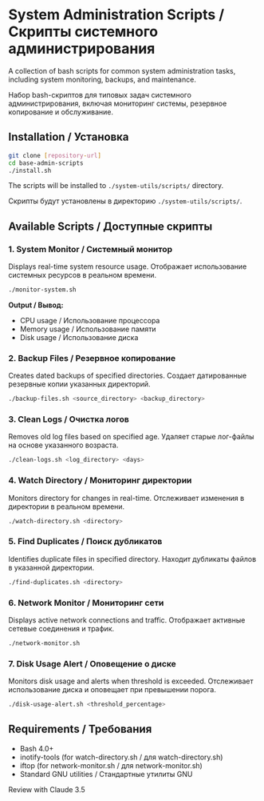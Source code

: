 # System Administration Scripts / Скрипты системного администрирования

A collection of bash scripts for common system administration tasks, including system monitoring, backups, and maintenance.

Набор bash-скриптов для типовых задач системного администрирования, включая мониторинг системы, резервное копирование и обслуживание.

## Installation / Установка

```bash
git clone [repository-url]
cd base-admin-scripts
./install.sh
```

The scripts will be installed to `./system-utils/scripts/` directory.

Скрипты будут установлены в директорию `./system-utils/scripts/`.

## Available Scripts / Доступные скрипты

### 1. System Monitor / Системный монитор
Displays real-time system resource usage.
Отображает использование системных ресурсов в реальном времени.

```bash
./monitor-system.sh
```

**Output / Вывод:**
- CPU usage / Использование процессора
- Memory usage / Использование памяти
- Disk usage / Использование диска

### 2. Backup Files / Резервное копирование
Creates dated backups of specified directories.
Создает датированные резервные копии указанных директорий.

```bash
./backup-files.sh <source_directory> <backup_directory>
```

### 3. Clean Logs / Очистка логов
Removes old log files based on specified age.
Удаляет старые лог-файлы на основе указанного возраста.

```bash
./clean-logs.sh <log_directory> <days>
```

### 4. Watch Directory / Мониторинг директории
Monitors directory for changes in real-time.
Отслеживает изменения в директории в реальном времени.

```bash
./watch-directory.sh <directory>
```

### 5. Find Duplicates / Поиск дубликатов
Identifies duplicate files in specified directory.
Находит дубликаты файлов в указанной директории.

```bash
./find-duplicates.sh <directory>
```

### 6. Network Monitor / Мониторинг сети
Displays active network connections and traffic.
Отображает активные сетевые соединения и трафик.

```bash
./network-monitor.sh
```

### 7. Disk Usage Alert / Оповещение о диске
Monitors disk usage and alerts when threshold is exceeded.
Отслеживает использование диска и оповещает при превышении порога.

```bash
./disk-usage-alert.sh <threshold_percentage>
```

## Requirements / Требования

- Bash 4.0+
- inotify-tools (for watch-directory.sh / для watch-directory.sh)
- iftop (for network-monitor.sh / для network-monitor.sh)
- Standard GNU utilities / Стандартные утилиты GNU

Review with Claude 3.5
